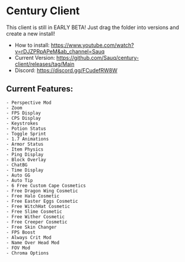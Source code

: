# Century Client
This client is still in EARLY BETA! Just drag the folder into versions and create a new install!
- How to install: https://www.youtube.com/watch?v=rDJZPRpAPeM&ab_channel=Sauq
- Current Version: https://github.com/Sauq/century-client/releases/tag/Main
- Discord: https://discord.gg/FCudefRW8W

## Current Features:
```shell
- Perspective Mod
- Zoom
- FPS Display
- CPS Display
- Keystrokes
- Potion Status
- Toggle Sprint
- 1.7 Animations
- Armor Status
- Item Physics
- Ping Display
- Block Overlay
- ChatBG
- Time Display
- Auto GG
- Auto Tip
- 6 Free Custom Cape Cosmetics
- Free Dragon Wing Cosmetic
- Free Halo Cosmetic
- Free Easter Eggs Cosmetic
- Free WitchHat Cosmetic
- Free Slime Cosmetic
- Free Wither Cosmetic
- Free Creeper Cosmetic
- Free Skin Changer
- FPS Boost
- Always Crit Mod
- Name Over Head Mod
- FOV Mod
- Chroma Options

```
